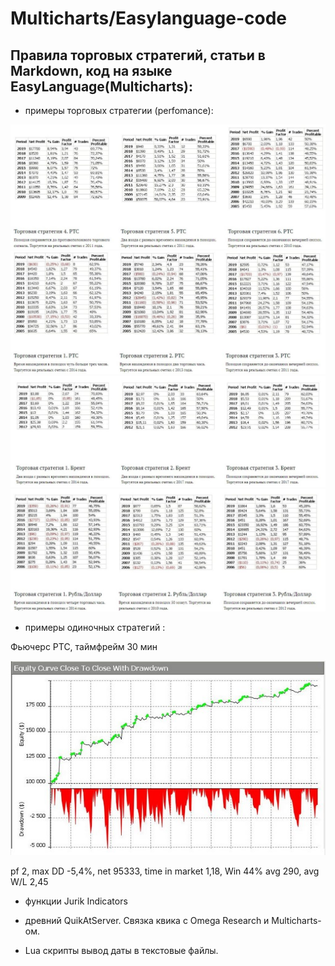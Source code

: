 # Multicharts/Easylanguage-code

## Правила торговых стратегий, статьи в Markdown, код на языке EasyLanguage(Multicharts):


* примеры торговых стратегии (perfomance):

<img src="https://raw.githubusercontent.com/Ragve-hub/scribble/gh-pages/images/str2-1024x405.jpg" alt="2">
<img src="https://raw.githubusercontent.com/Ragve-hub/scribble/gh-pages/images/str1-1024x400.jpg" alt="1">
<img src="https://raw.githubusercontent.com/Ragve-hub/scribble/gh-pages/images/str3-1024x361.jpg" alt="3">
<img src="https://raw.githubusercontent.com/Ragve-hub/scribble/gh-pages/images/str4-1024x398.jpg" alt="4">

* примеры одиночных стратегий :

 Фьючерс РТС, таймфрейм 30 мин

<img src="https://raw.githubusercontent.com/Ragve-hub/scribble/gh-pages/images/fonarik_backtest.jpg" alt="">

pf 2, max DD -5,4%, net 95333, time in market 1,18,
Win 44% avg 290, avg W/L 2,45

* функции Jurik Indicators

* древний QuikAtServer. Связка квика с Omega Research и Multicharts-ом.  

* Lua скрипты вывод даты в текстовые файлы.